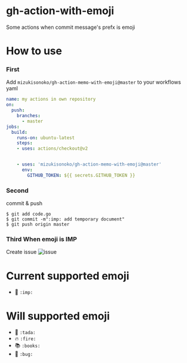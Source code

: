 # gh-action-with-emoji

Some actions when commit message's prefx is emoji

# How to use  
  
### First  
Add `mizukisonoko/gh-action-memo-with-emoji@master` to your workflows yaml  

```yml
name: my actions in own repository
on:
  push:
    branches:
      - master
jobs:
  build:
    runs-on: ubuntu-latest
    steps:
    - uses: actions/checkout@v2


    - uses: 'mizukisonoko/gh-action-memo-with-emoji@master'
      env:
        GITHUB_TOKEN: ${{ secrets.GITHUB_TOKEN }}

```

### Second  
  
commit & push  

```shell
$ git add code.go
$ git commit -m":imp: add temporary document"
$ git push origin master
```

### Third When emoji is IMP

Create issue
![issue](https://github.com/MizukiSonoko/gh-action-memo-with-emoji/tree/master/images/img.png)

# Current supported emoji
- :imp: `:imp:`

# Will supported emoji
- :tada: `:tada:`
- :fire: `:fire:`
- :books: `:books:`
- :bug: `:bug:`
